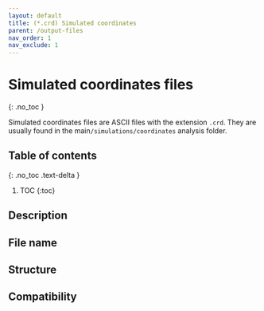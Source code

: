 ```yaml
---
layout: default
title: (*.crd) Simulated coordinates
parent: /output-files
nav_order: 1
nav_exclude: 1
---
```



# Simulated coordinates files
{: .no_toc }

Simulated coordinates files are ASCII files with the extension `.crd`. They are usually found in the main`/simulations/coordinates` analysis folder.

## Table of contents
{: .no_toc .text-delta }

1. TOC
{:toc}

## Description

## File name

## Structure

## Compatibility
